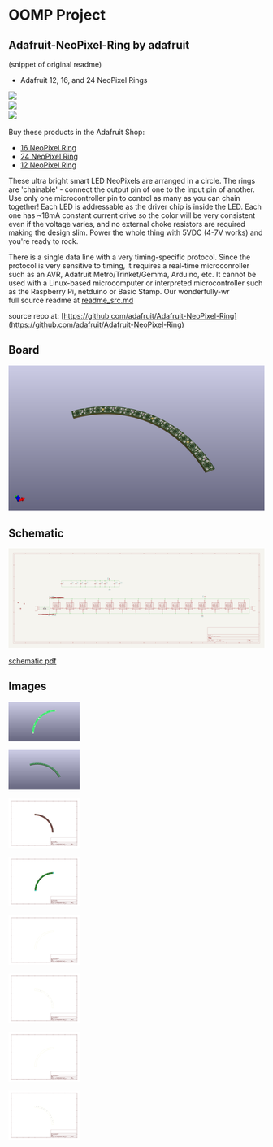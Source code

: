 # OOMP Project  
## Adafruit-NeoPixel-Ring  by adafruit  
  
(snippet of original readme)  
  
- Adafruit 12, 16, and 24 NeoPixel Rings  
  
<a href="http://www.adafruit.com/products/1463"><img src="assets/1463.jpg?raw=true" width="275px"></a>&nbsp;   
<a href="http://www.adafruit.com/products/1586"><img src="assets/1586.jpg?raw=true" width="275px"></a>&nbsp;   
<a href="http://www.adafruit.com/products/1643"><img src="assets/1643.jpg?raw=true" width="275px"></a><br />  
  
Buy these products in the Adafruit Shop:  
  
- [16 NeoPixel Ring](http://www.adafruit.com/products/1463)  
- [24 NeoPixel Ring](http://www.adafruit.com/products/1586)  
- [12 NeoPixel Ring](http://www.adafruit.com/products/1643)  
  
These ultra bright smart LED NeoPixels are arranged in a circle. The rings are 'chainable' - connect the output pin of one to the input pin of another. Use only one microcontroller pin to control as many as you can chain together! Each LED is addressable as the driver chip is inside the LED. Each one has ~18mA constant current drive so the color will be very consistent even if the voltage varies, and no external choke resistors are required making the design slim. Power the whole thing with 5VDC (4-7V works) and you're ready to rock.  
  
There is a single data line with a very timing-specific protocol. Since the protocol is very sensitive to timing, it requires a real-time microconroller such as an AVR, Adafruit Metro/Trinket/Gemma, Arduino, etc. It cannot be used with a Linux-based microcomputer or interpreted microcontroller such as the Raspberry Pi, netduino or Basic Stamp. Our wonderfully-wr  
  full source readme at [readme_src.md](readme_src.md)  
  
source repo at: [https://github.com/adafruit/Adafruit-NeoPixel-Ring](https://github.com/adafruit/Adafruit-NeoPixel-Ring)  
## Board  
  
[![working_3d.png](working_3d_600.png)](working_3d.png)  
## Schematic  
  
[![working_schematic.png](working_schematic_600.png)](working_schematic.png)  
  
[schematic pdf](working_schematic.pdf)  
## Images  
  
[![working_3D_bottom.png](working_3D_bottom_140.png)](working_3D_bottom.png)  
  
[![working_3D_top.png](working_3D_top_140.png)](working_3D_top.png)  
  
[![working_assembly_page_01.png](working_assembly_page_01_140.png)](working_assembly_page_01.png)  
  
[![working_assembly_page_02.png](working_assembly_page_02_140.png)](working_assembly_page_02.png)  
  
[![working_assembly_page_03.png](working_assembly_page_03_140.png)](working_assembly_page_03.png)  
  
[![working_assembly_page_04.png](working_assembly_page_04_140.png)](working_assembly_page_04.png)  
  
[![working_assembly_page_05.png](working_assembly_page_05_140.png)](working_assembly_page_05.png)  
  
[![working_assembly_page_06.png](working_assembly_page_06_140.png)](working_assembly_page_06.png)  
